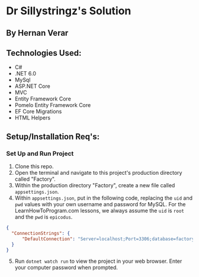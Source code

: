 # Dr Sillystringz's Solution

## By Hernan Verar

## Technologies Used:
* C#
* .NET 6.0
* MySql
* ASP.NET Core
* MVC
* Entity Framework Core
* Pomelo Entity Framework Core
* EF Core Migrations
* HTML Helpers

## Setup/Installation Req's:
### Set Up and Run Project
1. Clone this repo.
2. Open the terminal and navigate to this project's production directory called "Factory".
3. Within the production directory "Factory", create a new file called `appsettings.json`.
4. Within `appsettings.json`, put in the following code, replacing the `uid` and `pwd` values with your own username and password for MySQL. For the LearnHowToProgram.com lessons, we always assume the `uid` is `root` and the `pwd` is `epicodus`.

```json
{
  "ConnectionStrings": {
      "DefaultConnection": "Server=localhost;Port=3306;database=factory;uid=[YOUR SQL USERNAME];pwd=[YOUR SQL PASSWORD];"
  }
}
```
5. Run ```dotnet watch run``` to view the project in your web browser. Enter your computer password when prompted.
